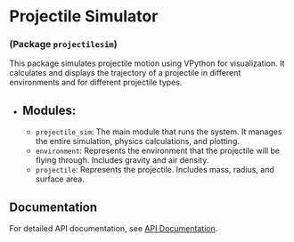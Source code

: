# Projectile Simulator
### (Package `projectilesim`)

This package simulates projectile motion using VPython for visualization. It calculates and displays the trajectory of a projectile in different environments and for different projectile types.

- ## Modules:
    * `projectile_sim`: The main module that runs the system. It manages the entire simulation, physics calculations, and plotting.
    * `environment`: Represents the environment that the projectile will be flying through.  Includes gravity and air density.
    * `projectile`: Represents the projectile.  Includes mass, radius, and surface area.

## Documentation
For detailed API documentation, see [API Documentation](https://jim-tooker.github.io/projectilesim/docs/projectile_sim.html).
